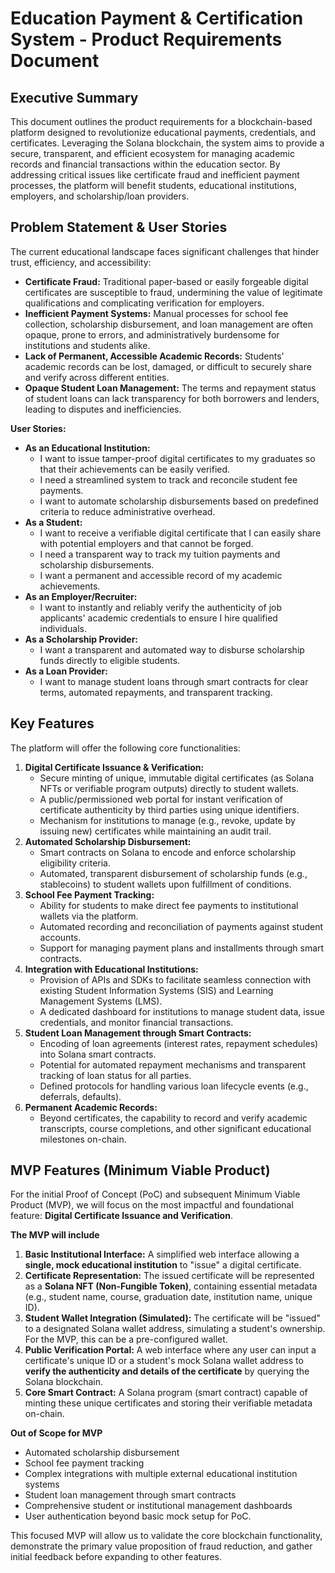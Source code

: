 # **Education Payment & Certification System \- Product Requirements Document**

## **Executive Summary**

This document outlines the product requirements for a blockchain-based platform designed to revolutionize educational payments, credentials, and certificates. Leveraging the Solana blockchain, the system aims to provide a secure, transparent, and efficient ecosystem for managing academic records and financial transactions within the education sector. By addressing critical issues like certificate fraud and inefficient payment processes, the platform will benefit students, educational institutions, employers, and scholarship/loan providers.

## **Problem Statement & User Stories**

The current educational landscape faces significant challenges that hinder trust, efficiency, and accessibility:

* **Certificate Fraud:** Traditional paper-based or easily forgeable digital certificates are susceptible to fraud, undermining the value of legitimate qualifications and complicating verification for employers.  
* **Inefficient Payment Systems:** Manual processes for school fee collection, scholarship disbursement, and loan management are often opaque, prone to errors, and administratively burdensome for institutions and students alike.  
* **Lack of Permanent, Accessible Academic Records:** Students' academic records can be lost, damaged, or difficult to securely share and verify across different entities.  
* **Opaque Student Loan Management:** The terms and repayment status of student loans can lack transparency for both borrowers and lenders, leading to disputes and inefficiencies.

**User Stories:**

* **As an Educational Institution:**  
  * I want to issue tamper-proof digital certificates to my graduates so that their achievements can be easily verified.  
  * I need a streamlined system to track and reconcile student fee payments.  
  * I want to automate scholarship disbursements based on predefined criteria to reduce administrative overhead.  
* **As a Student:**  
  * I want to receive a verifiable digital certificate that I can easily share with potential employers and that cannot be forged.  
  * I need a transparent way to track my tuition payments and scholarship disbursements.  
  * I want a permanent and accessible record of my academic achievements.  
* **As an Employer/Recruiter:**  
  * I want to instantly and reliably verify the authenticity of job applicants' academic credentials to ensure I hire qualified individuals.  
* **As a Scholarship Provider:**  
  * I want a transparent and automated way to disburse scholarship funds directly to eligible students.  
* **As a Loan Provider:**  
  * I want to manage student loans through smart contracts for clear terms, automated repayments, and transparent tracking.

## **Key Features**

The platform will offer the following core functionalities:

1. **Digital Certificate Issuance & Verification:**  
   * Secure minting of unique, immutable digital certificates (as Solana NFTs or verifiable program outputs) directly to student wallets.  
   * A public/permissioned web portal for instant verification of certificate authenticity by third parties using unique identifiers.  
   * Mechanism for institutions to manage (e.g., revoke, update by issuing new) certificates while maintaining an audit trail.  
2. **Automated Scholarship Disbursement:**  
   * Smart contracts on Solana to encode and enforce scholarship eligibility criteria.  
   * Automated, transparent disbursement of scholarship funds (e.g., stablecoins) to student wallets upon fulfillment of conditions.  
3. **School Fee Payment Tracking:**  
   * Ability for students to make direct fee payments to institutional wallets via the platform.  
   * Automated recording and reconciliation of payments against student accounts.  
   * Support for managing payment plans and installments through smart contracts.  
4. **Integration with Educational Institutions:**  
   * Provision of APIs and SDKs to facilitate seamless connection with existing Student Information Systems (SIS) and Learning Management Systems (LMS).  
   * A dedicated dashboard for institutions to manage student data, issue credentials, and monitor financial transactions.  
5. **Student Loan Management through Smart Contracts:**  
   * Encoding of loan agreements (interest rates, repayment schedules) into Solana smart contracts.  
   * Potential for automated repayment mechanisms and transparent tracking of loan status for all parties.  
   * Defined protocols for handling various loan lifecycle events (e.g., deferrals, defaults).  
6. **Permanent Academic Records:**  
   * Beyond certificates, the capability to record and verify academic transcripts, course completions, and other significant educational milestones on-chain.

## **MVP Features (Minimum Viable Product)**

For the initial Proof of Concept (PoC) and subsequent Minimum Viable Product (MVP), we will focus on the most impactful and foundational feature: **Digital Certificate Issuance and Verification**.

**The MVP will include**

1. **Basic Institutional Interface:** A simplified web interface allowing a **single, mock educational institution** to "issue" a digital certificate.  
2. **Certificate Representation:** The issued certificate will be represented as a **Solana NFT (Non-Fungible Token)**, containing essential metadata (e.g., student name, course, graduation date, institution name, unique ID).  
3. **Student Wallet Integration (Simulated):** The certificate will be "issued" to a designated Solana wallet address, simulating a student's ownership. For the MVP, this can be a pre-configured wallet.  
4. **Public Verification Portal:** A web interface where any user can input a certificate's unique ID or a student's mock Solana wallet address to **verify the authenticity and details of the certificate** by querying the Solana blockchain.  
5. **Core Smart Contract:** A Solana program (smart contract) capable of minting these unique certificates and storing their verifiable metadata on-chain.

**Out of Scope for MVP**

* Automated scholarship disbursement  
* School fee payment tracking  
* Complex integrations with multiple external educational institution systems  
* Student loan management through smart contracts  
* Comprehensive student or institutional management dashboards  
* User authentication beyond basic mock setup for PoC.

This focused MVP will allow us to validate the core blockchain functionality, demonstrate the primary value proposition of fraud reduction, and gather initial feedback before expanding to other features.

